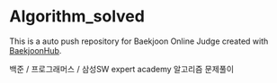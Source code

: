 # Algorithm_solved
This is a auto push repository for Baekjoon Online Judge created with [BaekjoonHub](https://github.com/BaekjoonHub/BaekjoonHub).

백준 / 프로그래머스 / 삼성SW expert academy 알고리즘 문제풀이 
